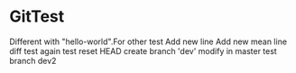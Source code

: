 # GitTest
Different with "hello-world".For other test
Add new line
Add new mean line
diff test again
test reset HEAD
create branch 'dev'
modify in master
test branch dev2